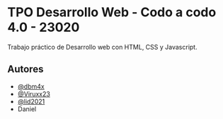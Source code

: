 
# TPO Desarrollo Web - Codo a codo 4.0 - 23020

Trabajo práctico de Desarrollo web con HTML, CSS y Javascript.



## Autores

- [@dbm4x](https://www.github.com/dbm4x)
- [@Viruxx23](https://github.com/Viruxx23)
- [@lid2021](https://www.github.com/lid2021)
- Daniel






